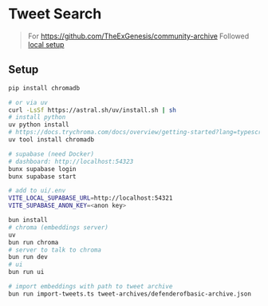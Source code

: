 # Tweet Search

> For https://github.com/TheExGenesis/community-archive
> Followed [local setup](https://github.com/TheExGenesis/community-archive/blob/main/docs/local-setup.md)

## Setup

```bash
pip install chromadb

# or via uv
curl -LsSf https://astral.sh/uv/install.sh | sh
# install python
uv python install
# https://docs.trychroma.com/docs/overview/getting-started?lang=typescript
uv tool install chromadb

# supabase (need Docker)
# dashboard: http://localhost:54323
bunx supabase login
bunx supabase start
```

```bash
# add to ui/.env
VITE_LOCAL_SUPABASE_URL=http://localhost:54321
VITE_SUPABASE_ANON_KEY=<anon key>
```

```bash
bun install
# chroma (embeddings server)
uv 
bun run chroma
# server to talk to chroma
bun run dev 
# ui
bun run ui

# import embeddings with path to tweet archive
bun run import-tweets.ts tweet-archives/defenderofbasic-archive.json 
```